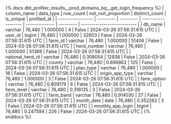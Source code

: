 {% docs dbt_profiler_results__prod_domains_bq__get_login_frequency  %}
| column_name       | data_type | row_count | not_null_proportion | distinct_count | is_unique | profiled_at                 |
| ----------------- | --------- | --------- | ------------------- | -------------- | --------- | --------------------------- |
| db_name           | varchar   |    76,480 |            1.000000 |              4 |     False | 2024-03-26 07:56:31.615 UTC |
| user_id           | bigint    |    76,480 |            1.000000 |          32603 |     False | 2024-03-26 07:56:31.615 UTC |
| farm_id           | varchar   |    76,480 |            1.000000 |          51406 |     False | 2024-03-26 07:56:31.615 UTC |
| herd_number       | varchar   |    76,480 |            1.000000 |          51389 |     False | 2024-03-26 07:56:31.615 UTC |
| national_herd_id  | varchar   |    76,480 |            0.308054 |          12938 |     False | 2024-03-26 07:56:31.615 UTC |
| county            | varchar   |    76,480 |            0.696862 |            125 |     False | 2024-03-26 07:56:31.615 UTC |
| plan_type         | varchar   |    76,480 |            1.000000 |             18 |     False | 2024-03-26 07:56:31.615 UTC |
| origin_app_type   | varchar   |    76,480 |            1.000000 |              3 |     False | 2024-03-26 07:56:31.615 UTC |
| farm_option       | varchar   |    76,480 |            0.809179 |              6 |     False | 2024-03-26 07:56:31.615 UTC |
| farm_level        | varchar   |    76,480 |            0.318135 |              3 |     False | 2024-03-26 07:56:31.615 UTC |
| farm_band         | varchar   |    76,480 |            0.914030 |             27 |     False | 2024-03-26 07:56:31.615 UTC |
| month_date        | date      |    76,480 |            0.352262 |              3 |     False | 2024-03-26 07:56:31.615 UTC |
| monthly_app_login | bigint    |    76,480 |            0.247594 |            226 |     False | 2024-03-26 07:56:31.615 UTC |
{% enddocs %}
